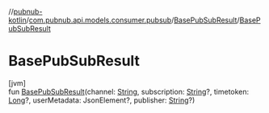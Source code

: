 //[pubnub-kotlin](../../../index.md)/[com.pubnub.api.models.consumer.pubsub](../index.md)/[BasePubSubResult](index.md)/[BasePubSubResult](-base-pub-sub-result.md)

# BasePubSubResult

[jvm]\
fun [BasePubSubResult](-base-pub-sub-result.md)(channel: [String](https://kotlinlang.org/api/latest/jvm/stdlib/kotlin/-string/index.html), subscription: [String](https://kotlinlang.org/api/latest/jvm/stdlib/kotlin/-string/index.html)?, timetoken: [Long](https://kotlinlang.org/api/latest/jvm/stdlib/kotlin/-long/index.html)?, userMetadata: JsonElement?, publisher: [String](https://kotlinlang.org/api/latest/jvm/stdlib/kotlin/-string/index.html)?)
